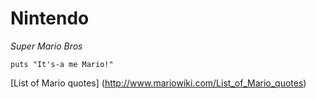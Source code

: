 # **Nintendo**

*Super Mario Bros*

    puts "It's-a me Mario!"
[List of Mario quotes] (http://www.mariowiki.com/List_of_Mario_quotes)

